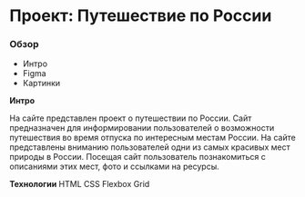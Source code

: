 # Проект: Путешествие по России

### Обзор
* Интро
* Figma
* Картинки

**Интро**

На сайте представлен проект о путешествии по России. Сайт предназначен для информировании пользователей о возможности путешествия во время отпуска по интересным местам России. На сайте представлены вниманию пользователей одни из самых красивых мест природы в России. Посещая сайт пользователь познакомиться с описаниями этих мест, фото и ссылками на ресурсы.


**Технологии**
HTML
СSS Flexbox
Grid